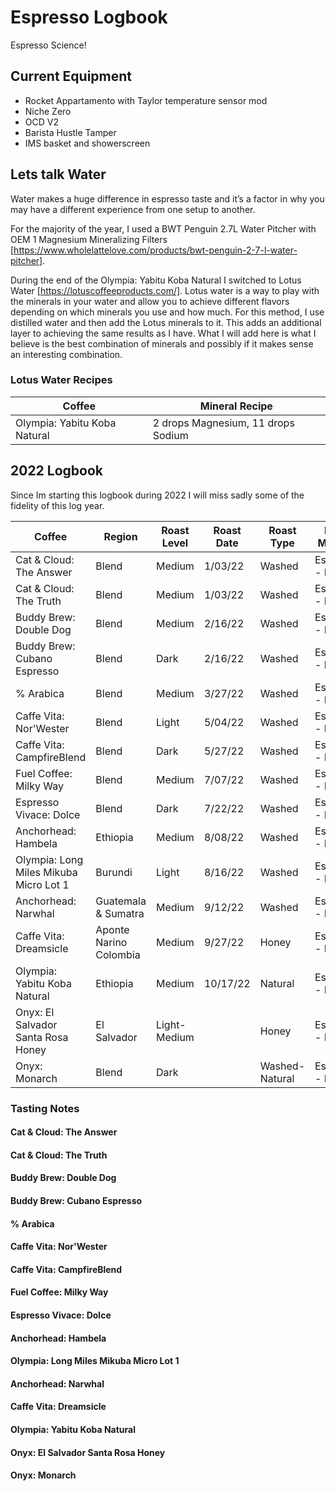 # Espresso Logbook
Espresso Science!

## Current Equipment
* Rocket Appartamento with Taylor temperature sensor mod
* Niche Zero
* OCD V2 
* Barista Hustle Tamper
* IMS basket and showerscreen

## Lets talk Water
Water makes a huge difference in espresso taste and it’s a factor in why you may have a different experience from one setup to another. 

For the majority of the year, I used a BWT Penguin 2.7L Water Pitcher with OEM 1 Magnesium Mineralizing Filters [https://www.wholelattelove.com/products/bwt-penguin-2-7-l-water-pitcher].

During the end of the Olympia: Yabitu Koba Natural I switched to Lotus Water [https://lotuscoffeeproducts.com/]. Lotus water is a way to play with the minerals in your water and allow you to achieve different flavors depending on which minerals you use and how much. For this method, I use distilled water and then add the Lotus minerals to it. This adds an additional layer to achieving the same results as I have. What I will add here is what I believe is the best combination of minerals and possibly if it makes sense an interesting combination.

### Lotus Water Recipes
| Coffee | Mineral Recipe |
|--------|--------|
| Olympia: Yabitu Koba Natural | 2 drops Magnesium, 11 drops Sodium |

## 2022 Logbook 
Since Im starting this logbook during 2022 I will miss sadly some of the fidelity of this log year.

| Coffee | Region | Roast Level | Roast Date | Roast Type | Brew Method | Weight In | Weight Out | Water Temp | Grind Size | Brew Time |
|--------|--------|-----------  | -----------| -----------| ----------- | ----------| -----------| -----------| -----------| ----------|
| Cat & Cloud: The Answer | Blend | Medium | 1/03/22 | Washed | Espresso - Latte | | | | | |
| Cat & Cloud: The Truth | Blend | Medium | 1/03/22 | Washed | Espresso - Latte | | | | | |
| Buddy Brew: Double Dog | Blend | Medium | 2/16/22 | Washed | Espresso - Latte | | | | | |
| Buddy Brew: Cubano Espresso | Blend | Dark | 2/16/22 | Washed | Espresso - Latte | | | | | |
| % Arabica | Blend | Medium | 3/27/22 | Washed | Espresso - Latte | | | | | |
| Caffe Vita: Nor'Wester | Blend | Light | 5/04/22 | Washed | Espresso - Latte | | | | | |
| Caffe Vita: CampfireBlend | Blend | Dark | 5/27/22 | Washed | Espresso - Latte | | | | | |
| Fuel Coffee: Milky Way | Blend | Medium | 7/07/22 | Washed | Espresso - Latte | | | | | |
| Espresso Vivace: Dolce | Blend | Dark | 7/22/22 | Washed | Espresso - Latte | | | | | |
| Anchorhead: Hambela | Ethiopia | Medium | 8/08/22 | Washed | Espresso - Latte | | | | | |
| Olympia: Long Miles Mikuba Micro Lot 1 | Burundi | Light | 8/16/22 | Washed | Espresso - Latte | | | | | |
| Anchorhead: Narwhal | Guatemala & Sumatra | Medium | 9/12/22 | Washed | Espresso - Latte | | | | | |
| Caffe Vita: Dreamsicle | Aponte Narino Colombia | Medium | 9/27/22 | Honey | Espresso - Latte | | | | | |
| Olympia: Yabitu Koba Natural | Ethiopia | Medium | 10/17/22 | Natural | Espresso - Latte | | | | | |
| Onyx: El Salvador Santa Rosa Honey | El Salvador | Light-Medium |  | Honey | Espresso - Latte | | | | | |
| Onyx: Monarch  | Blend | Dark |  | Washed-Natural | Espresso - Latte | | | | | |


### Tasting Notes
#### Cat & Cloud: The Answer
#### Cat & Cloud: The Truth
#### Buddy Brew: Double Dog
#### Buddy Brew: Cubano Espresso
#### % Arabica
#### Caffe Vita: Nor'Wester
#### Caffe Vita: CampfireBlend
#### Fuel Coffee: Milky Way
#### Espresso Vivace: Dolce
#### Anchorhead: Hambela
#### Olympia: Long Miles Mikuba Micro Lot 1
#### Anchorhead: Narwhal
#### Caffe Vita: Dreamsicle
#### Olympia: Yabitu Koba Natural
#### Onyx: El Salvador Santa Rosa Honey
#### Onyx: Monarch
